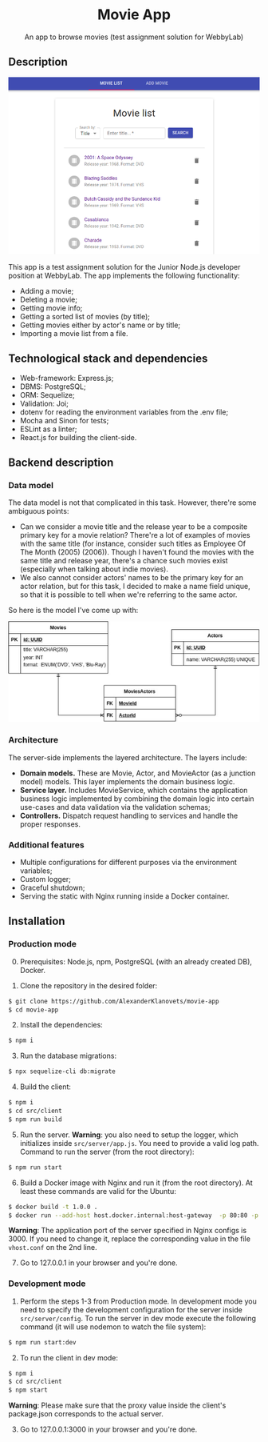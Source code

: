 <h1 align="center">Movie App</h1>
<p align="center">
  An app to browse movies (test assignment solution for WebbyLab)
</p>

## Description

![Main page](/resources/images/mainPage.png)

This app is a test assignment solution for the Junior Node.js developer position at WebbyLab. The app implements the following functionality:

- Adding a movie;
- Deleting a movie;
- Getting movie info;
- Getting a sorted list of movies (by title);
- Getting movies either by actor's name or by title;
- Importing a movie list from a file.

## Technological stack and dependencies

- Web-framework: Express.js;
- DBMS: PostgreSQL;
- ORM: Sequelize;
- Validation: Joi;
- dotenv for reading the environment variables from the .env file;
- Mocha and Sinon for tests;
- ESLint as a linter;
- React.js for building the client-side.

## Backend description

### Data model

The data model is not that complicated in this task. However, there're some ambiguous points:

- Can we consider a movie title and the release year to be a composite primary key for a movie relation? There're a lot of examples of movies with the same title (for instance, consider such titles as Employee Of The Month (2005) (2006)). Though I haven't found the movies with the same title and release year, there's a chance such movies exist (especially when talking about indie movies).
- We also cannot consider actors' names to be the primary key for an actor relation, but for this task, I decided to make a name field unique, so that it is possible to tell when we're referring to the same actor.

So here is the model I've come up with:

![Data Model](/resources/images/dataModel.jpg)

### Architecture

The server-side implements the layered architecture. The layers include:

- **Domain models.** These are Movie, Actor, and MovieActor (as a junction model) models. This layer implements the domain business logic.
- **Service layer.** Includes MovieService, which contains the application business logic implemented by combining the domain logic into certain use-cases and data validation via the validation schemas;
- **Controllers.** Dispatch request handling to services and handle the proper responses.

### Additional features

- Multiple configurations for different purposes via the environment variables;
- Custom logger;
- Graceful shutdown;
- Serving the static with Nginx running inside a Docker container.

## Installation

### Production mode

0. Prerequisites: Node.js, npm, PostgreSQL (with an already created DB), Docker.

1. Clone the repository in the desired folder:

```bash
$ git clone https://github.com/AlexanderKlanovets/movie-app
$ cd movie-app
```

2. Install the dependencies:

```bash
$ npm i
```

3. Run the database migrations:

```bash
$ npx sequelize-cli db:migrate
```

4. Build the client:

```bash
$ npm i
$ cd src/client
$ npm run build
```

5. Run the server. **Warning**: you also need to setup the logger, which initializes inside ```src/server/app.js```. You need to provide a valid log path. Command to run the server (from the root directory):

```bash
$ npm run start
```

6. Build a Docker image with Nginx and run it (from the root directory). At least these commands are valid for the Ubuntu:

```bash
$ docker build -t 1.0.0 .
$ docker run --add-host host.docker.internal:host-gateway  -p 80:80 -p 443:443 -v `pwd`/src/client/build:/www/ --name nginx-movie-app 1.0.0
```

**Warning**: The application port of the server specified in Nginx configs is 3000. If you need to change it, replace the corresponding value in the file ```vhost.conf``` on the 2nd line.

7. Go to 127.0.0.1 in your browser and you're done.

### Development mode

1. Perform the steps 1-3 from Production mode. In development mode you need to specify the development configuration for the server inside ```src/server/config```. To run the server in dev mode execute the following command (it will use nodemon to watch the file system):

```bash
$ npm run start:dev
```

2. To run the client in dev mode:

```bash
$ npm i
$ cd src/client
$ npm start
```

**Warning**: Please make sure that the proxy value inside the client's package.json corresponds to the actual server.

3. Go to 127.0.0.1:3000 in your browser and you're done.